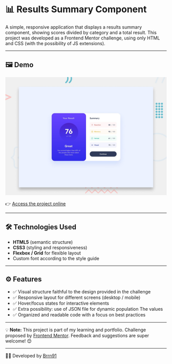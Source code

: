 # 📊 Results Summary Component

A simple, responsive application that displays a results summary component, showing scores divided by category and a total result.
This project was developed as a Frontend Mentor challenge, using only HTML and CSS (with the possibility of JS extensions).

---

## 🖼️ Demo

![Project Screenshot](preview.jpg)

👉 [Access the project online](https://brrn91.github.io/results-summary-component/)

---

## 🛠️ Technologies Used

- **HTML5** (semantic structure)
- **CSS3** (styling and responsiveness)
- **Flexbox / Grid** for flexible layout
- Custom font according to the style guide

---

## ⚙️ Features

- ✅ Visual structure faithful to the design provided in the challenge
- ✅ Responsive layout for different screens (desktop / mobile)
- ✅ Hover/focus states for interactive elements
- ✅ Extra possibility: use of JSON file for dynamic population The values
- ✅ Organized and readable code with a focus on best practices

---

💡 **Note:** This project is part of my learning and portfolio.
Challenge proposed by [Frontend Mentor](https://www.frontendmentor.io/challenges/results-summary-component-CE_K6s0maV).
Feedback and suggestions are super welcome! 😊

---

👨‍💻 Developed by [Brrn91](https://github.com/Brrn91)